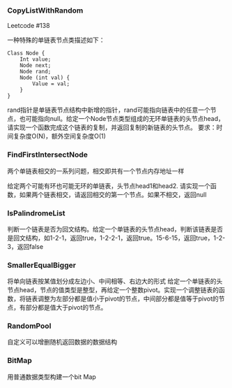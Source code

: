 ### CopyListWithRandom

Leetcode #138

一种特殊的单链表节点类描述如下：
```
Class Node {
	Int value;
	Node next;
	Node rand;
	Node (int val) {
		Value = val;
	}
}
```

rand指针是单链表节点结构中新增的指针，rand可能指向链表中的任意一个节点，也可能指向null。给定一个Node节点类型组成的无环单链表的头节点head，请实现一个函数完成这个链表的复制，并返回复制的新链表的头节点。
要求：时间复杂度O(N)，额外空间复杂度O(1)

### FindFirstIntersectNode

两个单链表相交的一系列问题，相交即共有一个节点内存地址一样

给定两个可能有环也可能无环的单链表，头节点head1和head2. 请实现一个函数，如果两个链表相交，请返回相交的第一个节点。如果不相交，返回null

### IsPalindromeList

判断一个链表是否为回文结构。给定一个单链表的头节点head，判断该链表是否是回文结构，如1-2-1，返回true，1-2-2-1，返回true。15-6-15，返回true，1-2-3，返回false

### SmallerEqualBigger

将单向链表按某值划分成左边小、中间相等、右边大的形式
给定一个单链表的头节点head，节点的值类型是整型，再给定一个整数pivot。实现一个调整链表的函数，将链表调整为左部分都是值小于pivot的节点，中间部分都是值等于pivot的节点，有部分都是值大于pivot的节点。

### RandomPool

自定义可以增删随机返回数据的数据结构

### BitMap

用普通数据类型构建一个bit Map